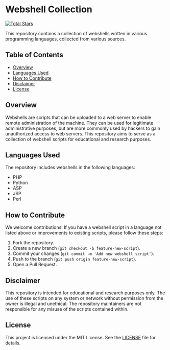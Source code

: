 # Webshell Collection

[![Total Stars](https://img.shields.io/github/stars/team-peaky-xd/webshell.svg)](https://github.com/team-peaky-xd/webshell/stargazers)

This repository contains a collection of webshells written in various programming languages, collected from various sources.

## Table of Contents

- [Overview](#overview)
- [Languages Used](#languages-used)
- [How to Contribute](#how-to-contribute)
- [Disclaimer](#disclaimer)
- [License](#license)

## Overview

Webshells are scripts that can be uploaded to a web server to enable remote administration of the machine. They can be used for legitimate administrative purposes, but are more commonly used by hackers to gain unauthorized access to web servers. This repository aims to serve as a collection of webshell scripts for educational and research purposes.

## Languages Used

The repository includes webshells in the following languages:

- PHP
- Python
- ASP
- JSP
- Perl

## How to Contribute

We welcome contributions! If you have a webshell script in a language not listed above or improvements to existing scripts, please follow these steps:

1. Fork the repository.
2. Create a new branch (`git checkout -b feature-new-script`).
3. Commit your changes (`git commit -m 'Add new webshell script'`).
4. Push to the branch (`git push origin feature-new-script`).
5. Open a Pull Request.

## Disclaimer

This repository is intended for educational and research purposes only. The use of these scripts on any system or network without permission from the owner is illegal and unethical. The repository maintainers are not responsible for any misuse of the scripts contained within.

## License

This project is licensed under the MIT License. See the [LICENSE](LICENSE) file for details.
